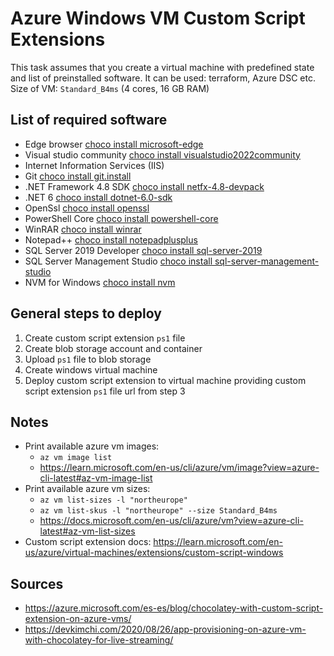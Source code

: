 # Azure Windows VM Custom Script Extensions

This task assumes that you create a virtual machine with predefined state and list of preinstalled software. It can be
used: terraform, Azure DSC etc. Size of VM: `Standard_B4ms` (4 cores, 16 GB RAM)

## List of required software

- Edge browser [choco install microsoft-edge](https://community.chocolatey.org/packages/microsoft-edge)
- Visual studio
  community [choco install visualstudio2022community](https://community.chocolatey.org/packages/visualstudio2022community)
- Internet Information Services (IIS)
- Git [choco install git.install](https://community.chocolatey.org/packages/git.install)
- .NET Framework 4.8 SDK [choco install netfx-4.8-devpack](https://community.chocolatey.org/packages/netfx-4.8-devpack)
- .NET 6 [choco install dotnet-6.0-sdk](https://community.chocolatey.org/packages/dotnet-6.0-sdk)
- OpenSsl [choco install openssl](https://community.chocolatey.org/packages/openssl)
- PowerShell Core [choco install powershell-core](https://community.chocolatey.org/packages/powershell-core)
- WinRAR [choco install winrar](https://community.chocolatey.org/packages/winrar)
- Notepad++ [choco install notepadplusplus](https://community.chocolatey.org/packages/notepadplusplus)
- SQL Server 2019 Developer [choco install sql-server-2019](https://community.chocolatey.org/packages/sql-server-2019)
- SQL Server Management
  Studio [choco install sql-server-management-studio](https://community.chocolatey.org/packages/sql-server-management-studio)
- NVM for Windows [choco install nvm](https://community.chocolatey.org/packages/nvm)

## General steps to deploy

1. Create custom script extension `ps1` file
2. Create blob storage account and container
3. Upload `ps1` file to blob storage
4. Create windows virtual machine
5. Deploy custom script extension to virtual machine providing custom script extension `ps1` file url from step 3

## Notes

- Print available azure vm images:
    - `az vm image list`
    - https://learn.microsoft.com/en-us/cli/azure/vm/image?view=azure-cli-latest#az-vm-image-list
- Print available azure vm sizes:
    - `az vm list-sizes -l "northeurope"`
    - `az vm list-skus -l "northeurope" --size Standard_B4ms`
    - https://docs.microsoft.com/en-us/cli/azure/vm?view=azure-cli-latest#az-vm-list-sizes
- Custom script extension
  docs: https://learn.microsoft.com/en-us/azure/virtual-machines/extensions/custom-script-windows

## Sources

- https://azure.microsoft.com/es-es/blog/chocolatey-with-custom-script-extension-on-azure-vms/
- https://devkimchi.com/2020/08/26/app-provisioning-on-azure-vm-with-chocolatey-for-live-streaming/